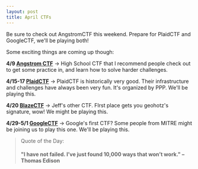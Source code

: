 ```yaml
---
layout: post
title: April CTFs
---
```


Be sure to check out AngstromCTF this weekend. Prepare for PlaidCTF and GoogleCTF, we'll be playing both!



Some exciting things are coming up though:

**4/9  [Angstrom CTF](https://angstromctf.com/)**
-> High School CTF that I recommend people check out to get some practice in, and learn how to solve harder challenges.


**4/15-17 [PlaidCTF](http://www.plaidctf.com/)**
-> PlaidCTF is historically very good. Their infrastructure and challenges have always been very fun. It's organized by PPP. We'll be playing this.


**4/20 [BlazeCTF](http://420blaze.in/)**
-> Jeff's other CTF. FIrst place gets you geohotz's signature, wow! We might be playing this.


**4/29-5/1 [GoogleCTF](https://g.co/ctf)**
-> Google's first CTF? Some people from MITRE might be joining us to play this one. We'll be playing this.

> Quote of the Day:
>#### "I have not failed. I’ve just found 10,000 ways that won’t work." – Thomas Edison
